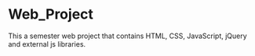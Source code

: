 # Web_Project
This a semester web project that contains HTML, CSS, JavaScript, jQuery and external js libraries. 
